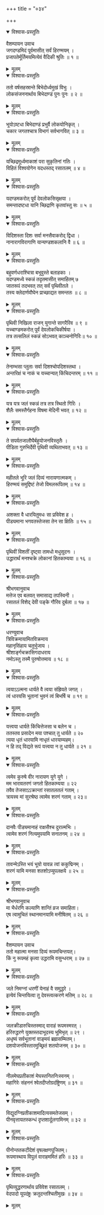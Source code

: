 +++
title = "०३४"

+++

<details open><summary>विश्वास-प्रस्तुतिः</summary>

वैशम्पायन उवाच  
जगदण्डमिदं पूर्वमासीत् सर्वं हिरण्मयम् ।  
प्रजापतेर्मूर्तिमयमित्येवं वैदिकी श्रुतिः ॥ १ ॥
</details>

<details><summary>मूलम्</summary>

वैशम्पायन उवाच  
जगदण्डमिदं पूर्वमासीत् सर्वं हिरण्मयम् ।  
प्रजापतेर्मूर्तिमयमित्येवं वैदिकी श्रुतिः ॥ १ ॥
</details>

<details open><summary>विश्वास-प्रस्तुतिः</summary>

ततो वर्षसहस्रान्ते बिभेदोर्ध्वमुखं विभुः ।  
लोकसंजननार्थाय बिभेदाण्डं पुनः पुनः ॥ २ ॥
</details>

<details><summary>मूलम्</summary>

ततो वर्षसहस्रान्ते बिभेदोर्ध्वमुखं विभुः ।  
लोकसंजननार्थाय बिभेदाण्डं पुनः पुनः ॥ २ ॥
</details>

<details open><summary>विश्वास-प्रस्तुतिः</summary>

भूयोऽष्टधा बिभेदाण्डं प्रभुर्वै लोकयोनिकृत् ।  
चकार जगतश्चात्र विभागं सर्वभागवित् ॥ ३ ॥
</details>

<details><summary>मूलम्</summary>

भूयोऽष्टधा बिभेदाण्डं प्रभुर्वै लोकयोनिकृत् ।  
चकार जगतश्चात्र विभागं सर्वभागवित् ॥ ३ ॥
</details>

<details open><summary>विश्वास-प्रस्तुतिः</summary>

यच्छिद्रमूर्ध्वमाकाशं परा सुकृतिनां गतिः ।  
विहितं विश्वयोगेन यदधस्तद् रसातलम् ॥ ४ ॥
</details>

<details><summary>मूलम्</summary>

यच्छिद्रमूर्ध्वमाकाशं परा सुकृतिनां गतिः ।  
विहितं विश्वयोगेन यदधस्तद् रसातलम् ॥ ४ ॥
</details>

<details open><summary>विश्वास-प्रस्तुतिः</summary>

यदण्डमकरोत् पूर्वं देवलोकसिसृक्षया ।  
समन्तादष्टधा यानि च्छिद्राणि कृतवांस्तु सः ॥ ५ ॥
</details>

<details><summary>मूलम्</summary>

यदण्डमकरोत् पूर्वं देवलोकसिसृक्षया ।  
समन्तादष्टधा यानि च्छिद्राणि कृतवांस्तु सः ॥ ५ ॥
</details>

<details open><summary>विश्वास-प्रस्तुतिः</summary>

विदिशस्ता दिशः सर्वा मनसैवाकरोद् द्विधा ।  
नानारागविरागाणि यान्यण्डशकलानि वै ॥ ६ ॥
</details>

<details><summary>मूलम्</summary>

विदिशस्ता दिशः सर्वा मनसैवाकरोद् द्विधा ।  
नानारागविरागाणि यान्यण्डशकलानि वै ॥ ६ ॥
</details>

<details open><summary>विश्वास-प्रस्तुतिः</summary>

बहुवर्णधराश्चित्रा बभूवुस्ते बलाहकाः ।  
यदण्डमध्ये स्कन्नं तदृतमासीत् समाहितम् ७  
जातरूपं तदभवत् तत् सर्वं पृथिवीतले ।  
तस्य क्लेदार्णवौघेन प्राच्छाद्यत समन्ततः ॥ ८ ॥
</details>

<details><summary>मूलम्</summary>

बहुवर्णधराश्चित्रा बभूवुस्ते बलाहकाः ।  
यदण्डमध्ये स्कन्नं तदृतमासीत् समाहितम् ७  
जातरूपं तदभवत् तत् सर्वं पृथिवीतले ।  
तस्य क्लेदार्णवौघेन प्राच्छाद्यत समन्ततः ॥ ८ ॥
</details>

<details open><summary>विश्वास-प्रस्तुतिः</summary>

पृथिवी निखिला राजन् युगान्ते सागरैरिव ॥ ९ ॥  
यच्चाण्डमकरोत् पूर्वं देवलोकचिकीर्षया ।  
तत्र तत्सलिलं स्कन्नं सोऽभवत् काञ्चनोगिरिः॥ १० ॥
</details>

<details><summary>मूलम्</summary>

पृथिवी निखिला राजन् युगान्ते सागरैरिव ॥ ९ ॥  
यच्चाण्डमकरोत् पूर्वं देवलोकचिकीर्षया ।  
तत्र तत्सलिलं स्कन्नं सोऽभवत् काञ्चनोगिरिः॥ १० ॥
</details>

<details open><summary>विश्वास-प्रस्तुतिः</summary>

तेनाम्भसा प्लुताः सर्वा दिशश्चोपदिशस्तथा ।  
अन्तरिक्षं च नाकं च यच्चान्यत् किंचिदन्तरम् ॥ ११ ॥
</details>

<details><summary>मूलम्</summary>

तेनाम्भसा प्लुताः सर्वा दिशश्चोपदिशस्तथा ।  
अन्तरिक्षं च नाकं च यच्चान्यत् किंचिदन्तरम् ॥ ११ ॥
</details>

<details open><summary>विश्वास-प्रस्तुतिः</summary>

यत्र यत्र जलं स्कन्नं तत्र तत्र स्थितो गिरिः ।  
शैलैः समस्तैर्गहना विषमा मेदिनी भवत् ॥ १२ ॥
</details>

<details><summary>मूलम्</summary>

यत्र यत्र जलं स्कन्नं तत्र तत्र स्थितो गिरिः ।  
शैलैः समस्तैर्गहना विषमा मेदिनी भवत् ॥ १२ ॥
</details>

<details open><summary>विश्वास-प्रस्तुतिः</summary>

ते सपर्वतजालौघैर्बहुयोजनविस्तृतैः ।  
पीडिता गुरुभिर्देवी पृथिवी व्यथिताभवत् ॥ १३ ॥
</details>

<details><summary>मूलम्</summary>

ते सपर्वतजालौघैर्बहुयोजनविस्तृतैः ।  
पीडिता गुरुभिर्देवी पृथिवी व्यथिताभवत् ॥ १३ ॥
</details>

<details open><summary>विश्वास-प्रस्तुतिः</summary>

महीतले भूरि जलं दिव्यं नारायणात्मकम् ।  
हिरण्मयं समुद्दिष्टं तेजो विमलरूपितम् ॥ १४ ॥
</details>

<details><summary>मूलम्</summary>

महीतले भूरि जलं दिव्यं नारायणात्मकम् ।  
हिरण्मयं समुद्दिष्टं तेजो विमलरूपितम् ॥ १४ ॥
</details>

<details open><summary>विश्वास-प्रस्तुतिः</summary>

अशक्ता वै धारयितुमधः सा प्रविवेश ह ।  
पीड्यमाना भगवतस्तेजसा तेन सा क्षितिः ॥ १५ ॥
</details>

<details><summary>मूलम्</summary>

अशक्ता वै धारयितुमधः सा प्रविवेश ह ।  
पीड्यमाना भगवतस्तेजसा तेन सा क्षितिः ॥ १५ ॥
</details>

<details open><summary>विश्वास-प्रस्तुतिः</summary>

पृथिवीं विशतीं दृष्ट्वा तामधो मधुसूदनः ।  
उद्धारार्थं मनश्चक्रे लोकानां हितकाम्यया ॥ १६ ॥
</details>

<details><summary>मूलम्</summary>

पृथिवीं विशतीं दृष्ट्वा तामधो मधुसूदनः ।  
उद्धारार्थं मनश्चक्रे लोकानां हितकाम्यया ॥ १६ ॥
</details>

<details open><summary>विश्वास-प्रस्तुतिः</summary>

श्रीभगवानुवाच  
मत्तेज एव बलवत् समासाद्य तपस्विनी ।  
रसातलं विशेद् देवी पङ्के गौरिव दुर्बला ॥ १७ ॥
</details>

<details><summary>मूलम्</summary>

श्रीभगवानुवाच  
मत्तेज एव बलवत् समासाद्य तपस्विनी ।  
रसातलं विशेद् देवी पङ्के गौरिव दुर्बला ॥ १७ ॥
</details>

<details open><summary>विश्वास-प्रस्तुतिः</summary>

धरण्युवाच  
त्रिविक्रमायामितविक्रमाय  
महानृसिंहाय चतुर्भुजाय ।  
श्रीशार्ङ्गचक्रासिगदाधराय  
नमोऽस्तु तस्मै पुरुषोत्तमाय ॥ १८ ॥
</details>

<details><summary>मूलम्</summary>

धरण्युवाच  
त्रिविक्रमायामितविक्रमाय  
महानृसिंहाय चतुर्भुजाय ।  
श्रीशार्ङ्गचक्रासिगदाधराय  
नमोऽस्तु तस्मै पुरुषोत्तमाय ॥ १८ ॥
</details>

<details open><summary>विश्वास-प्रस्तुतिः</summary>

त्वयाऽऽत्मना धार्यते वै त्वया संह्रियते जगत् ।  
त्वं धारयसि भूतानां भुवनं त्वं बिभर्षि च ॥ १९ ॥
</details>

<details><summary>मूलम्</summary>

त्वयाऽऽत्मना धार्यते वै त्वया संह्रियते जगत् ।  
त्वं धारयसि भूतानां भुवनं त्वं बिभर्षि च ॥ १९ ॥
</details>

<details open><summary>विश्वास-प्रस्तुतिः</summary>

यत्त्वया धार्यते किंचित्तेजसा च बलेन च ।  
ततस्तव प्रसादेन मया पश्चात् तु धार्यते ॥ २०  
त्यया धृतं धारयामि नाधृतं धारयाम्यहम्।  
न हि तद् विद्यते रूपं यत्त्वया न तु धार्यते ॥ २१ ॥
</details>

<details><summary>मूलम्</summary>

यत्त्वया धार्यते किंचित्तेजसा च बलेन च ।  
ततस्तव प्रसादेन मया पश्चात् तु धार्यते ॥ २०  
त्यया धृतं धारयामि नाधृतं धारयाम्यहम्।  
न हि तद् विद्यते रूपं यत्त्वया न तु धार्यते ॥ २१ ॥
</details>

<details open><summary>विश्वास-प्रस्तुतिः</summary>

त्वमेव कुरुषे वीर नारायण युगे युगे ।  
मम भारावतरणं जगतो हितकाम्यया ॥ २२  
तवैव तेजसाऽऽक्रान्तां रसातलतलं गताम् ।  
त्रायस्व मां सुरश्रेष्ठ त्वामेव शरणं गताम् ॥ २३॥
</details>

<details><summary>मूलम्</summary>

त्वमेव कुरुषे वीर नारायण युगे युगे ।  
मम भारावतरणं जगतो हितकाम्यया ॥ २२  
तवैव तेजसाऽऽक्रान्तां रसातलतलं गताम् ।  
त्रायस्व मां सुरश्रेष्ठ त्वामेव शरणं गताम् ॥ २३॥
</details>

<details open><summary>विश्वास-प्रस्तुतिः</summary>

दानवैः पीड्यमानाहं राक्षसैश्च दुरात्मभिः ।  
त्वामेव शरणं नित्यमुपयामि सनातनम् ॥ २४ ॥
</details>

<details><summary>मूलम्</summary>

दानवैः पीड्यमानाहं राक्षसैश्च दुरात्मभिः ।  
त्वामेव शरणं नित्यमुपयामि सनातनम् ॥ २४ ॥
</details>

<details open><summary>विश्वास-प्रस्तुतिः</summary>

तावन्मेऽस्ति भयं भूयो यावन्न त्वां ककुद्मिनम् ।  
शरणं यामि मनसा शतशोऽप्युपलक्षये ॥ २५ ॥
</details>

<details><summary>मूलम्</summary>

तावन्मेऽस्ति भयं भूयो यावन्न त्वां ककुद्मिनम् ।  
शरणं यामि मनसा शतशोऽप्युपलक्षये ॥ २५ ॥
</details>

<details open><summary>विश्वास-प्रस्तुतिः</summary>

श्रीभगवानुवाच  
मा भैर्धरणि कल्याणि शान्तिं व्रज समाहिता।  
एष त्वामुचितं स्थानमानयामि मनीषितम् ॥ २६ ॥
</details>

<details><summary>मूलम्</summary>

श्रीभगवानुवाच  
मा भैर्धरणि कल्याणि शान्तिं व्रज समाहिता।  
एष त्वामुचितं स्थानमानयामि मनीषितम् ॥ २६ ॥
</details>

<details open><summary>विश्वास-प्रस्तुतिः</summary>

वैशम्पायन उवाच  
ततो महात्मा मनसा दिव्यं रूपमचिन्तयत्।  
किं नु रूपमहं कृत्वा उद्धरामि वसुन्धराम् ॥ २७ ॥
</details>

<details><summary>मूलम्</summary>

वैशम्पायन उवाच  
ततो महात्मा मनसा दिव्यं रूपमचिन्तयत्।  
किं नु रूपमहं कृत्वा उद्धरामि वसुन्धराम् ॥ २७ ॥
</details>

<details open><summary>विश्वास-प्रस्तुतिः</summary>

जले निमग्नां धरणीं येनाहं वै समुद्धरे ।  
इत्येवं चिन्तयित्वा तु देवस्त्वत्करणे मतिम् ॥ २८ ॥
</details>

<details><summary>मूलम्</summary>

जले निमग्नां धरणीं येनाहं वै समुद्धरे ।  
इत्येवं चिन्तयित्वा तु देवस्त्वत्करणे मतिम् ॥ २८ ॥
</details>

<details open><summary>विश्वास-प्रस्तुतिः</summary>

जलक्रीडारुचिस्तस्माद् वाराहं रूपमस्मरत् ।  
हरिरुद्धरणे युक्तस्तदाभूदस्य भूमिभृत् ॥ २९ ।  
अधृष्यं सर्वभूतानां वाङ्मयं ब्रह्मसम्मितम्।  
दशयोजनविस्तारमुच्छ्रितं शतयोजनम् ॥ ३० ॥
</details>

<details><summary>मूलम्</summary>

जलक्रीडारुचिस्तस्माद् वाराहं रूपमस्मरत् ।  
हरिरुद्धरणे युक्तस्तदाभूदस्य भूमिभृत् ॥ २९ ।  
अधृष्यं सर्वभूतानां वाङ्मयं ब्रह्मसम्मितम्।  
दशयोजनविस्तारमुच्छ्रितं शतयोजनम् ॥ ३० ॥
</details>

<details open><summary>विश्वास-प्रस्तुतिः</summary>

नीलमेघप्रतीकाशं मेघस्तनितनिःस्वनम् ।  
महागिरेः संहननं श्वेतदीप्तोग्रदंष्ट्रिणम् ॥ ३१ ॥
</details>

<details><summary>मूलम्</summary>

नीलमेघप्रतीकाशं मेघस्तनितनिःस्वनम् ।  
महागिरेः संहननं श्वेतदीप्तोग्रदंष्ट्रिणम् ॥ ३१ ॥
</details>

<details open><summary>विश्वास-प्रस्तुतिः</summary>

विद्युदग्निप्रतीकाशमादित्यसमतेजसम् ।  
पीनवृत्तायतस्कन्धं दृप्तशार्दूलगामिनम् ॥ ३२ ॥
</details>

<details><summary>मूलम्</summary>

विद्युदग्निप्रतीकाशमादित्यसमतेजसम् ।  
पीनवृत्तायतस्कन्धं दृप्तशार्दूलगामिनम् ॥ ३२ ॥
</details>

<details open><summary>विश्वास-प्रस्तुतिः</summary>

पीनोन्ततकटीदेशं वृषलक्षणपूजितम्।  
रूपमास्थाय विपुलं वाराहममितं हरिः ॥ ३३ ॥
</details>

<details><summary>मूलम्</summary>

पीनोन्ततकटीदेशं वृषलक्षणपूजितम्।  
रूपमास्थाय विपुलं वाराहममितं हरिः ॥ ३३ ॥
</details>

<details open><summary>विश्वास-प्रस्तुतिः</summary>

पृथिव्युद्धरणार्थाय प्रविवेश रसातलम् ।  
वेदपादो यूपदंष्ट्रः क्रतुदन्तश्चितीमुखः ॥ ३४ ॥
</details>

<details><summary>मूलम्</summary>

पृथिव्युद्धरणार्थाय प्रविवेश रसातलम् ।  
वेदपादो यूपदंष्ट्रः क्रतुदन्तश्चितीमुखः ॥ ३४ ॥
</details>